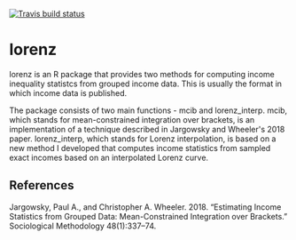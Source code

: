 <!-- badges: start -->
[![Travis build status](https://travis-ci.com/datadiarist/lorenz.svg?branch=master)](https://travis-ci.com/datadiarist/lorenz.svg?token=FKe5Y6rhxscJvKHWjpxN&branch=master)
<!-- badges: end -->

# lorenz 

lorenz is an R package that provides two methods for computing income inequality statistcs from grouped income data.  This is usually the format in which income data is published.

The package consists of two main functions - mcib and lorenz_interp.  mcib, which stands for mean-constrained integration over brackets, is an implementation of a technique described in Jargowsky and Wheeler's 2018 paper.  lorenz_interp, which stands for Lorenz interpolation, is based on a new method I developed that computes income statistics from sampled exact incomes based on an interpolated Lorenz curve.  


## References 

Jargowsky, Paul A., and Christopher A. Wheeler. 2018. “Estimating Income Statistics from Grouped Data: Mean-Constrained Integration over Brackets.” Sociological Methodology 48(1):337–74.



